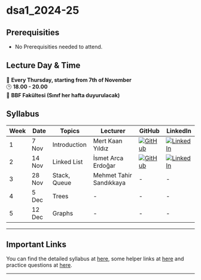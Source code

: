 [1]: https://img.shields.io/badge/github-%23121011.svg?style=for-the-badge&logo=github&logoColor=white
[2]: https://img.shields.io/badge/linkedin-%230077B5.svg?style=for-the-badge&logo=linkedin&logoColor=white
# dsa1_2024-25

## Prerequisities
- No Prerequisities needed to attend. 

##  Lecture Day & Time
📆 **Every Thursday, starting from 7th of November**  
🕒 **18.00 - 20.00**  
📍 **BBF Fakültesi (Sınıf her hafta duyurulacak)**

## Syllabus

| Week | Date     | Topics                      | Lecturer                  | GitHub                                         | LinkedIn                                     |
|------|----------|-----------------------------|---------------------------|------------------------------------------------|---------------------------------------|
| 1    | 7 Nov   | Introduction                | Mert Kaan Yıldız     |[![GitHub][1]](https://github.com/myiper)   | [![LinkedIn][2]](https://www.linkedin.com/in/mert-kaan-y%C4%B1ld%C4%B1z-b10b5a25b/)                                         |
| 2    | 14 Nov    | Linked List             |      İsmet Arca Erdoğar        |  [![GitHub][1]](https://github.com/arcaerdogar)      |  [![LinkedIn][2]](https://www.linkedin.com/in/ismet-arca-erdo%C4%9Far-738804270/)  |
| 3    | 28 Nov   | Stack, Queue       |       Mehmet Tahir Sandıkkaya    | -        | - |
| 4    | 5 Dec   | Trees    |            -     |   -     | -|
| 5    | 12 Dec   | Graphs       |     -       | -        | -|


---
## Important Links
You can find the detailed syllabus at [here](./syllabus.md), some helper links at [here](./links.md) and practice questions at [here](./practice_questions.md).

---
